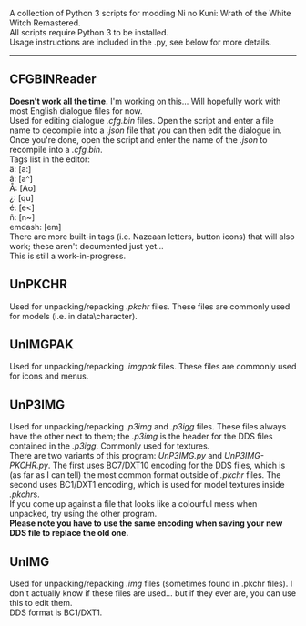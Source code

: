 A collection of Python 3 scripts for modding Ni no Kuni: Wrath of the White Witch Remastered.  
All scripts require Python 3 to be installed.  
Usage instructions are included in the .py, see below for more details.  

---

## CFGBINReader
**Doesn't work all the time.** I'm working on this... Will hopefully work with most English dialogue files for now.  
Used for editing dialogue *.cfg.bin* files. Open the script and enter a file name to decompile into a *.json* file that you can then edit the dialogue in. Once you're done, open the script and enter the name of the *.json* to recompile into a *.cfg.bin*.  
Tags list in the editor:  
ä: \[a:]  
â: \[a^]  
Å: \[Ao]  
¿: \[qu]  
é: \[e<]  
ñ: \[n~]  
emdash: \[em]  
There are more built-in tags (i.e. Nazcaan letters, button icons) that will also work; these aren't documented just yet...  
This is still a work-in-progress.  

## UnPKCHR
Used for unpacking/repacking *.pkchr* files. These files are commonly used for models (i.e. in data\character).

## UnIMGPAK
Used for unpacking/repacking *.imgpak* files. These files are commonly used for icons and menus.

## UnP3IMG
Used for unpacking/repacking *.p3img* and *.p3igg* files. These files always have the other next to them; the *.p3img* is the header for the DDS files contained in the *.p3igg*. Commonly used for textures.  
There are two variants of this program: *UnP3IMG.py* and *UnP3IMG-PKCHR.py*. The first uses BC7/DXT10 encoding for the DDS files, which is (as far as I can tell) the most common format outside of *.pkchr* files. The second uses BC1/DXT1 encoding, which is used for model textures inside *.pkchr*s.  
If you come up against a file that looks like a colourful mess when unpacked, try using the other program.  
**Please note you have to use the same encoding when saving your new DDS file to replace the old one.**  

## UnIMG
Used for unpacking/repacking *.img* files (sometimes found in .pkchr files). I don't actually know if these files are used... but if they ever are, you can use this to edit them.  
DDS format is BC1/DXT1.  
